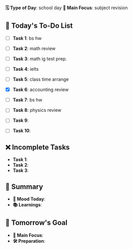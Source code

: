 **🗓️ Type of Day**: school day
**🎯 Main Focus**: subject revision

## 📝 Today's To-Do List
- [ ] **Task 1**: bs hw
- [ ] **Task 2**: math review
- [ ] **Task 3**: math ig test prep.
- [ ] **Task 4**: ielts
- [ ] **Task 5**: class time arrange
- [x] **Task 6**: accounting review
- [ ] **Task 7**: bs hw
- [ ] **Task 8**: physics review
- [ ] **Task 9**: 
- [ ] **Task 10**: 


## ❌ Incomplete Tasks
- **Task 1**: 
- **Task 2**: 
- **Task 3**: 

## 🌟 Summary
- **🙂 Mood Today**: 
- **📚 Learnings**: 

## 🎯 Tomorrow's Goal
- **🎯 Main Focus**: 
- **🛠️ Preparation**: 
